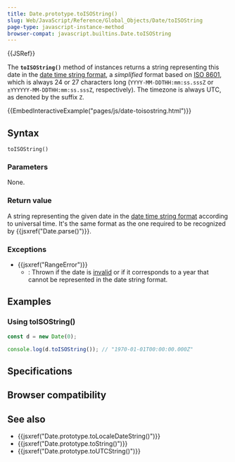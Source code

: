 ```yaml
---
title: Date.prototype.toISOString()
slug: Web/JavaScript/Reference/Global_Objects/Date/toISOString
page-type: javascript-instance-method
browser-compat: javascript.builtins.Date.toISOString
---
```


{{JSRef}}

The **`toISOString()`** method of  instances returns a string representing this date in the [date time string format](/Web/JavaScript/Reference/Global_Objects/Date#date_time_string_format), a _simplified_ format based on [ISO 8601](https://en.wikipedia.org/wiki/ISO_8601), which is always 24 or 27 characters long (`YYYY-MM-DDTHH:mm:ss.sssZ` or `±YYYYYY-MM-DDTHH:mm:ss.sssZ`, respectively). The timezone is always UTC, as denoted by the suffix `Z`.

{{EmbedInteractiveExample("pages/js/date-toisostring.html")}}

## Syntax

```js-nolint
toISOString()
```

### Parameters

None.

### Return value

A string representing the given date in the [date time string format](/Web/JavaScript/Reference/Global_Objects/Date#date_time_string_format) according to universal time. It's the same format as the one required to be recognized by {{jsxref("Date.parse()")}}.

### Exceptions

- {{jsxref("RangeError")}}
  - : Thrown if the date is [invalid](/Web/JavaScript/Reference/Global_Objects/Date#the_epoch_timestamps_and_invalid_date) or if it corresponds to a year that cannot be represented in the date string format.

## Examples

### Using toISOString()

```js
const d = new Date(0);

console.log(d.toISOString()); // "1970-01-01T00:00:00.000Z"
```

## Specifications



## Browser compatibility



## See also

- {{jsxref("Date.prototype.toLocaleDateString()")}}
- {{jsxref("Date.prototype.toString()")}}
- {{jsxref("Date.prototype.toUTCString()")}}
